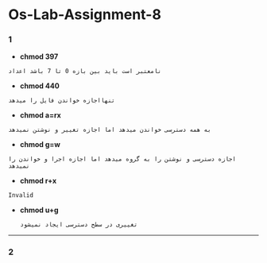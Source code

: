 # Os-Lab-Assignment-8

### 1
- **chmod 397**

 ```shell
نامعتبر است باید بین بازه 0 تا 7 باشد اعداد 
```
- **chmod 440**
 ```shell
 تنهااجازه خواندن فایل را میدهد  
 ```
- **chmod a=rx**
 ```shell
به همه دسترسی خواندن میدهد اما اجازه تغییر و نوشتن نمیدهد
```
- **chmod g=w**
 ```shell
 اجازه دسترسی و نوشتن را به گروه میدهد اما اجازه اجرا و خواندن را نمیدهد
  ```
  - **chmod r+x**
   ```shell
   Invalid
   ```
   
   - **chmod u+g**
     ```shell
     تغییری در سطح دسترسی ایجاد نمیشود 
     ```
    
___________________________________________________________________________________________________________________________________________________________________________
     
### 2
